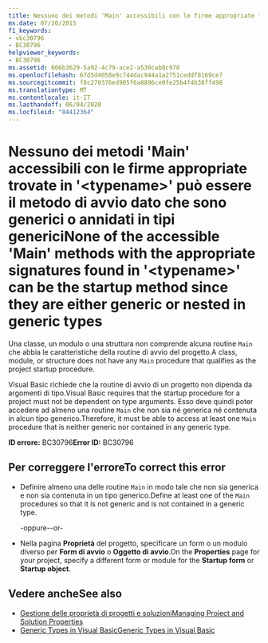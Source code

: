 ```yaml
---
title: Nessuno dei metodi 'Main' accessibili con le firme appropriate trovate in '<typename>' può essere il metodo di avvio dato che sono generici o annidati in tipi generici
ms.date: 07/20/2015
f1_keywords:
- vbc30796
- BC30796
helpviewer_keywords:
- BC30796
ms.assetid: 606b3629-5a92-4c79-ace2-a530cab8c978
ms.openlocfilehash: 67d5d4058e9c744dac944a1a2751ceddf8169ce7
ms.sourcegitcommit: f8c270376ed905f6a8896ce0fe25b4f4b38ff498
ms.translationtype: MT
ms.contentlocale: it-IT
ms.lasthandoff: 06/04/2020
ms.locfileid: "84412364"
---
```

# <a name="none-of-the-accessible-main-methods-with-the-appropriate-signatures-found-in-typename-can-be-the-startup-method-since-they-are-either-generic-or-nested-in-generic-types"></a><span data-ttu-id="15cac-102">Nessuno dei metodi 'Main' accessibili con le firme appropriate trovate in '\<typename>' può essere il metodo di avvio dato che sono generici o annidati in tipi generici</span><span class="sxs-lookup"><span data-stu-id="15cac-102">None of the accessible 'Main' methods with the appropriate signatures found in '\<typename>' can be the startup method since they are either generic or nested in generic types</span></span>
<span data-ttu-id="15cac-103">Una classe, un modulo o una struttura non comprende alcuna routine `Main` che abbia le caratteristiche della routine di avvio del progetto.</span><span class="sxs-lookup"><span data-stu-id="15cac-103">A class, module, or structure does not have any `Main` procedure that qualifies as the project startup procedure.</span></span>  
  
 <span data-ttu-id="15cac-104">Visual Basic richiede che la routine di avvio di un progetto non dipenda da argomenti di tipo.</span><span class="sxs-lookup"><span data-stu-id="15cac-104">Visual Basic requires that the startup procedure for a project must not be dependent on type arguments.</span></span> <span data-ttu-id="15cac-105">Esso deve quindi poter accedere ad almeno una routine `Main` che non sia né generica né contenuta in alcun tipo generico.</span><span class="sxs-lookup"><span data-stu-id="15cac-105">Therefore, it must be able to access at least one `Main` procedure that is neither generic nor contained in any generic type.</span></span>  
  
 <span data-ttu-id="15cac-106">**ID errore:** BC30796</span><span class="sxs-lookup"><span data-stu-id="15cac-106">**Error ID:** BC30796</span></span>  
  
## <a name="to-correct-this-error"></a><span data-ttu-id="15cac-107">Per correggere l'errore</span><span class="sxs-lookup"><span data-stu-id="15cac-107">To correct this error</span></span>  
  
- <span data-ttu-id="15cac-108">Definire almeno una delle routine `Main` in modo tale che non sia generica e non sia contenuta in un tipo generico.</span><span class="sxs-lookup"><span data-stu-id="15cac-108">Define at least one of the `Main` procedures so that it is not generic and is not contained in a generic type.</span></span>  
  
     <span data-ttu-id="15cac-109">-oppure-</span><span class="sxs-lookup"><span data-stu-id="15cac-109">-or-</span></span>  
  
- <span data-ttu-id="15cac-110">Nella pagina **Proprietà** del progetto, specificare un form o un modulo diverso per **Form di avvio** o **Oggetto di avvio**.</span><span class="sxs-lookup"><span data-stu-id="15cac-110">On the **Properties** page for your project, specify a different form or module for the **Startup form** or **Startup object**.</span></span>  
  
## <a name="see-also"></a><span data-ttu-id="15cac-111">Vedere anche</span><span class="sxs-lookup"><span data-stu-id="15cac-111">See also</span></span>

- [<span data-ttu-id="15cac-112">Gestione delle proprietà di progetti e soluzioni</span><span class="sxs-lookup"><span data-stu-id="15cac-112">Managing Project and Solution Properties</span></span>](/visualstudio/ide/managing-project-and-solution-properties)
- [<span data-ttu-id="15cac-113">Generic Types in Visual Basic</span><span class="sxs-lookup"><span data-stu-id="15cac-113">Generic Types in Visual Basic</span></span>](../programming-guide/language-features/data-types/generic-types.md)
